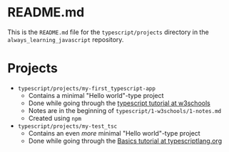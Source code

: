 
# README.md

This is the `README.md` file for the `typescript/projects` directory in the `always_learning_javascript` repository.

# Projects

- `typescript/projects/my-first_typescript-app`
  - Contains a minimal "Hello world"-type project
  - Done while going through the [typescript tutorial at w3schools](https://www.w3schools.com/typescript/index.php)
  - Notes are in the beginning of `typescript/1-w3schools/1-notes.md`
  - Created using `npm`
- `typescript/projects/my-test_tsc`
  - Contains an even *more* minimal "Hello world"-type project
  - Done while going through the [Basics tutorial at typescriptlang.org](https://www.typescriptlang.org/docs/handbook/2/basic-types.html#tsc-the-typescript-compiler)

